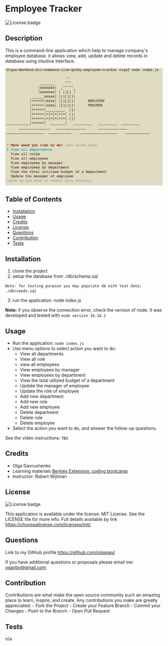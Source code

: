 
  # Employee Tracker

  ![License badge](https://img.shields.io/static/v1?label=license&message=MIT%20License&color=green)

  ## Description
  
  This is a command-line application which help to manage company's employee database. it allows  view, add, update and delete records in database using intuitive interface.

  ![this image display the screenshot of the 'Employee Tracker' application](./assets/images/app_menu.png)

  ## Table of Contents
 
  - [Installation](#installation)
  - [Usage](#usage)
  - [Credits](#credits)
  - [License](#license)
  - [Questions](#questions)
  - [Contribution](#contribution)
  - [Tests](#tests)
    
  ## Installation
  
  1. clone the project 
  2. setup the database from ./db/schema.sql 
  
    Note: for testing purpose you may populate db with test data:  ./db/seeds.sql
  3. run the application: node index.js 
  
  **Note:** if you observe the connection error, check the version of node. It was developed and tested with `node version 16.18.1`
  
  ## Usage
  
  - Run the application: `node index.js` 
  - Use menu options to select action you want to do:
    - View all departments
    - View all role
    - view all employees
    - View employees by manager
    - View employees by department
    - View the total utilized budget of a department
    - Update the manager of employee
    - Update the role of employee
    - Add new department
    - Add new role
    - Add new employee
    - Delete department
    - Delete role
    - Delete employee
  - Select the action you want to do, and answer the follow-up questions. 
  
  See the video instructions: `TBU`
  
  
  ## Credits
  
   - Olga Gavrushenko 
   - Learning materials [Berkley Extension: coding bootcamp](https://extension.berkeley.edu/)
   - Instructor: Robert Wijtman
  
  ## License
  
  ![License badge](https://img.shields.io/static/v1?label=license&message=MIT%20License&color=green)

  This application is available under the license: MIT License. 
    See the LICENSE file for more info. Full details available by link https://choosealicense.com/licenses/mit/. 
    
 
  ## Questions
  
  Link to my GitHub profile https://github.com/olgagav/
  
  If you have additional questions or proposals please email me: [ogavby@gmail.com](mailto:ogavby@gmail.com?subject=[GitHub]%20command-line%20password%20generator)
    
  ## Contribution

  Contributions are what make the open source community such an amazing place to learn, inspire, and create. Any contributions you make are greatly appreciated. - Fork the Project - Create your Feature Branch - Commit your Changes - Push to the Branch - Open Pull Request
  
  ## Tests
  
  n/a
  
